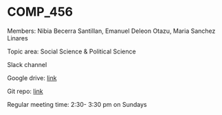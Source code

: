 # COMP_456

Members: Nibia Becerra Santillan, Emanuel Deleon Otazu, Maria Sanchez Linares

Topic area: Social Science & Political Science

Slack channel

Google drive: [link](https://drive.google.com/drive/folders/0AJ_0PvzpLTwcUk9PVA)

Git repo: [​​link](https://github.com/MariaSanchezLinares/COMP_456)

Regular meeting time: 2:30- 3:30 pm on Sundays

